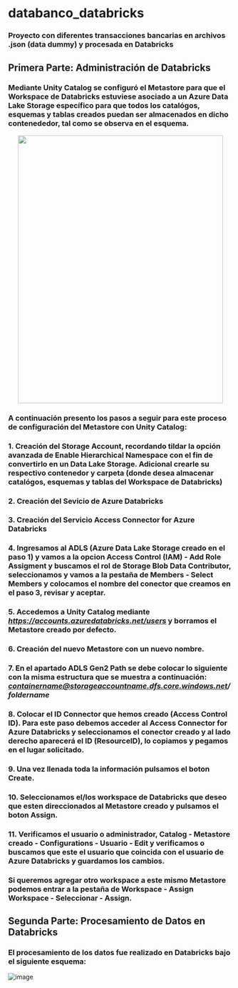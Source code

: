 # databanco_databricks
### Proyecto con diferentes transacciones bancarias en archivos .json (data dummy) y procesada en Databricks
## Primera Parte: Administración de Databricks
### Mediante Unity Catalog se configuró el Metastore para que el Workspace de Databricks estuviese asociado a un Azure Data Lake Storage específico para que todos los catalógos, esquemas y tablas creados puedan ser almacenados en dicho contenededor, tal como se observa en el esquema. 
<p align="center">
  <img width="460" height="600" src="https://github.com/user-attachments/assets/923417b7-4328-4cb0-a3a0-bda58773d48d">
</p>

### A continuación presento los pasos a seguir para este proceso de configuración del Metastore con Unity Catalog:
### 1. Creación del Storage Account, recordando tildar la opción avanzada de Enable Hierarchical Namespace con el fin de convertirlo en un Data Lake Storage. Adicional crearle su respectivo contenedor y carpeta (donde desea almacenar catalógos, esquemas y tablas del Workspace de Databricks)
### 2. Creación del Sevicio de Azure Databricks
### 3. Creación del Servicio Access Connector for Azure Databricks
### 4. Ingresamos al ADLS (Azure Data Lake Storage creado en el paso 1) y vamos a la opcion Access Control (IAM) - Add Role Assigment y buscamos el rol de Storage Blob Data Contributor, seleccionamos y vamos a la pestaña de Members - Select Members y colocamos el nombre del conector que creamos en el paso 3, revisar y aceptar.
### 5. Accedemos a Unity Catalog mediante *https://accounts.azuredatabricks.net/users* y borramos el Metastore creado por defecto.
### 6. Creación del nuevo Metastore con un nuevo nombre.
### 7. En el apartado ADLS Gen2 Path se debe colocar lo siguiente con la misma estructura que se muestra a continuación: ***containername@storageaccountname.dfs.core.windows.net/foldername***
### 8. Colocar el ID Connector que hemos creado (Access Control ID). Para este paso debemos acceder al Access Connector for Azure Databricks y seleccionamos el conector creado y al lado derecho aparecerá el ID (ResourceID), lo copiamos y pegamos en el lugar solicitado. 
### 9. Una vez llenada toda la información pulsamos el boton Create.
### 10. Seleccionamos el/los workspace de Databricks que deseo que esten direccionados al Metastore creado y pulsamos el boton Assign. 
### 11. Verificamos el usuario o administrador, Catalog - Metastore creado - Configurations - Usuario - Edit y verificamos o buscamos que este el usuario que coincida con el usuario de Azure Databricks y guardamos los cambios.
### Si queremos agregar otro workspace a este mismo Metastore podemos entrar a la pestaña de Workspace - Assign Workspace - Seleccionar - Assign.
## Segunda Parte: Procesamiento de Datos en Databricks
### El procesamiento de los datos fue realizado en Databricks bajo el siguiente esquema:
![image](https://github.com/user-attachments/assets/011279c4-fd67-459b-839e-8c3d5b089f9f)
